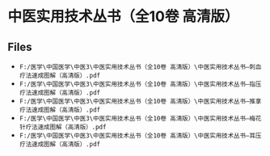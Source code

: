 # 中医实用技术丛书（全10卷 高清版）

## Files

- `F:/医学\中国医学\中医3\中医实用技术丛书（全10卷 高清版）\中医实用技术丛书—刺血疗法速成图解（高清版）.pdf`
- `F:/医学\中国医学\中医3\中医实用技术丛书（全10卷 高清版）\中医实用技术丛书—指压疗法速成图解（高清版）.pdf`
- `F:/医学\中国医学\中医3\中医实用技术丛书（全10卷 高清版）\中医实用技术丛书—推拿疗法速成图解（高清版）.pdf`
- `F:/医学\中国医学\中医3\中医实用技术丛书（全10卷 高清版）\中医实用技术丛书—梅花针疗法速成图解（高清版）.pdf`
- `F:/医学\中国医学\中医3\中医实用技术丛书（全10卷 高清版）\中医实用技术丛书—耳压疗法速成图解（高清版）.pdf`
